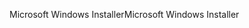 <span data-ttu-id="609fe-101">Microsoft Windows Installer</span><span class="sxs-lookup"><span data-stu-id="609fe-101">Microsoft Windows Installer</span></span>